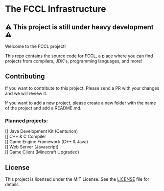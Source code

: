 # The FCCL Infrastructure

## :warning: This project is still under heavy development :warning:

Welcome to the FCCL project!

This repo contains the source code for FCCL, a place where you can find projects from compilers,
JDK's, programming languages, and more!

## Contributing

If you want to contribute to this project. Please send a PR with your changes and we will review it.

If you want to add a new project, please create a new folder with the name of the project and add a README.md.

### Planned projects:

[] Java Development Kit (Centurion) <br>
[] C++ & C Compiler <br>
[] Game Engine Framework (C++ & Java) <br>
[] Web Server (Javascript) <br>
[] Game Client (Minecraft Upgraded) <br>

## License

This project is licensed under the MIT License. See the [LICENSE](LICENSE) file for details.